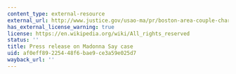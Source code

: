 ```yaml
---
content_type: external-resource
external_url: http://www.justice.gov/usao-ma/pr/boston-area-couple-charged-sex-trafficking-child
has_external_license_warning: true
license: https://en.wikipedia.org/wiki/All_rights_reserved
status: ''
title: Press release on Madonna Say case
uid: af0eff89-2254-48f6-bae9-ce3a59e025d7
wayback_url: ''
---
```

